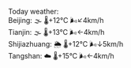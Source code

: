 Today weather:  
Beijing: 🌫  🌡️+12°C 🌬️↙4km/h  
Tianjin: 🌫  🌡️+13°C 🌬️←4km/h  
Shijiazhuang: 🌦   🌡️+12°C 🌬️↓5km/h  
Tangshan: ☁️   🌡️+15°C 🌬️←4km/h  
